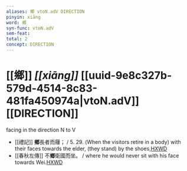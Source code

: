 ```yaml
---
aliases: 鄉 vtoN.adV DIRECTION
pinyin: xiāng
word: 鄉
syn-func: vtoN.adV
sem-feat: 
total: 2
concept: DIRECTION 
---
```

# [[鄉]] *[[xiāng]]*  [[uuid-9e8c327b-579d-4514-8c83-481fa450974a|vtoN.adV]] [[DIRECTION]]
facing in the direction N to V
 - [[禮記]] **鄉**長者而屨； / 5. 29. (When the visitors retire in a body) with their faces towards the elder, (they stand) by the shoes,[HXWD](https://hxwd.org/textview.html?location=KR1d0052_tls_001-22a.8)
 - [[春秋左傳]] 不**鄉**衛國而坐。 / where he would never sit with his face towards Wei.[HXWD](https://hxwd.org/textview.html?location=KR1e0001_tls_009-673a.18)